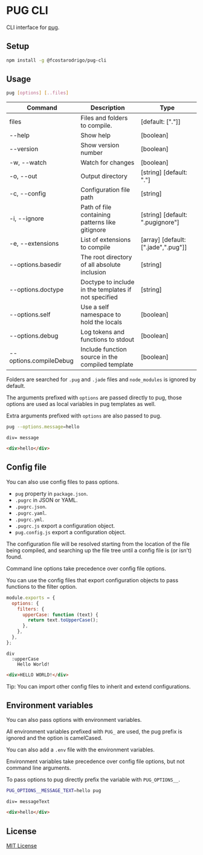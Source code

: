 # PUG CLI

CLI interface for [pug](https://pugjs.org/).

## Setup

```bash
npm install -g @fcostarodrigo/pug-cli
```

## Usage

```bash
pug [options] [..files]
```

| Command                | Description                                          | Type                                |
| ---------------------- | ---------------------------------------------------- | ----------------------------------- |
| files                  | Files and folders to compile.                        | [default: ["."]]                    |
| --help                 | Show help                                            | [boolean]                           |
| --version              | Show version number                                  | [boolean]                           |
| -w, --watch            | Watch for changes                                    | [boolean]                           |
| -o, --out              | Output directory                                     | [string] [default: "."]             |
| -c, --config           | Configuration file path                              | [string]                            |
| -i, --ignore           | Path of file containing patterns like gitignore      | [string] [default: ".pugignore"]    |
| -e, --extensions       | List of extensions to compile                        | [array] [default: [".jade",".pug"]] |
| --options.basedir      | The root directory of all absolute inclusion         | [string]                            |
| --options.doctype      | Doctype to include in the templates if not specified | [string]                            |
| --options.self         | Use a self namespace to hold the locals              | [boolean]                           |
| --options.debug        | Log tokens and functions to stdout                   | [boolean]                           |
| --options.compileDebug | Include function source in the compiled template     | [boolean]                           |

Folders are searched for `.pug` and `.jade` files and `node_modules` is ignored by default.

The arguments prefixed with `options` are passed directly to pug, those options are used as local variables in pug templates as well.

Extra arguments prefixed with `options` are also passed to pug.

```bash
pug --options.message=hello
```

```pug
div= message
```

```html
<div>hello</div>
```

## Config file

You can also use config files to pass options.

- `pug` property in `package.json`.
- `.pugrc` in JSON or YAML.
- `.pugrc.json`.
- `.pugrc.yaml`.
- `.pugrc.yml`.
- `.pugrc.js` export a configuration object.
- `pug.config.js` export a configuration object.

The configuration file will be resolved starting from the location of the file being compiled, and searching up the file tree until a config file is (or isn't) found.

Command line options take precedence over config file options.

You can use the config files that export configuration objects to pass functions to the filter option.

```js
module.exports = {
  options: {
    filters: {
      upperCase: function (text) {
        return text.toUpperCase();
      },
    },
  },
};
```

```pug
div
  :upperCase
    Hello World!
```

```html
<div>HELLO WORLD!</div>
```

Tip: You can import other config files to inherit and extend configurations.

## Environment variables

You can also pass options with environment variables.

All environment variables prefixed with `PUG_` are used, the pug prefix is ignored and the option is camelCased.

You can also add a `.env` file with the environment variables.

Environment variables take precedence over config file options, but not command line arguments.

To pass options to pug directly prefix the variable with `PUG_OPTIONS__`.

```bash
PUG_OPTIONS__MESSAGE_TEXT=hello pug
```

```pug
div= messageText
```

```html
<div>hello</div>
```

## License

[MIT License](http://www.opensource.org/licenses/mit-license.php)
